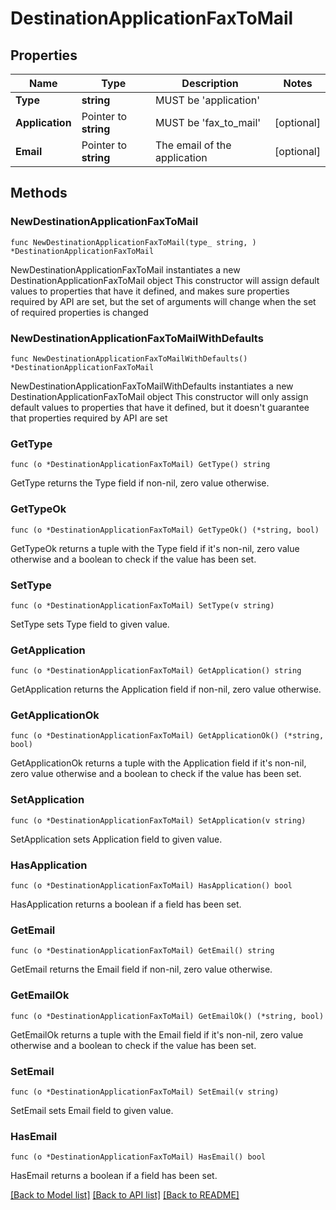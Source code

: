 # DestinationApplicationFaxToMail

## Properties

Name | Type | Description | Notes
------------ | ------------- | ------------- | -------------
**Type** | **string** | MUST be &#39;application&#39; |
**Application** | Pointer to **string** | MUST be &#39;fax_to_mail&#39; | [optional]
**Email** | Pointer to **string** | The email of the application | [optional]

## Methods

### NewDestinationApplicationFaxToMail

`func NewDestinationApplicationFaxToMail(type_ string, ) *DestinationApplicationFaxToMail`

NewDestinationApplicationFaxToMail instantiates a new DestinationApplicationFaxToMail object
This constructor will assign default values to properties that have it defined,
and makes sure properties required by API are set, but the set of arguments
will change when the set of required properties is changed

### NewDestinationApplicationFaxToMailWithDefaults

`func NewDestinationApplicationFaxToMailWithDefaults() *DestinationApplicationFaxToMail`

NewDestinationApplicationFaxToMailWithDefaults instantiates a new DestinationApplicationFaxToMail object
This constructor will only assign default values to properties that have it defined,
but it doesn't guarantee that properties required by API are set

### GetType

`func (o *DestinationApplicationFaxToMail) GetType() string`

GetType returns the Type field if non-nil, zero value otherwise.

### GetTypeOk

`func (o *DestinationApplicationFaxToMail) GetTypeOk() (*string, bool)`

GetTypeOk returns a tuple with the Type field if it's non-nil, zero value otherwise
and a boolean to check if the value has been set.

### SetType

`func (o *DestinationApplicationFaxToMail) SetType(v string)`

SetType sets Type field to given value.

### GetApplication

`func (o *DestinationApplicationFaxToMail) GetApplication() string`

GetApplication returns the Application field if non-nil, zero value otherwise.

### GetApplicationOk

`func (o *DestinationApplicationFaxToMail) GetApplicationOk() (*string, bool)`

GetApplicationOk returns a tuple with the Application field if it's non-nil, zero value otherwise
and a boolean to check if the value has been set.

### SetApplication

`func (o *DestinationApplicationFaxToMail) SetApplication(v string)`

SetApplication sets Application field to given value.

### HasApplication

`func (o *DestinationApplicationFaxToMail) HasApplication() bool`

HasApplication returns a boolean if a field has been set.

### GetEmail

`func (o *DestinationApplicationFaxToMail) GetEmail() string`

GetEmail returns the Email field if non-nil, zero value otherwise.

### GetEmailOk

`func (o *DestinationApplicationFaxToMail) GetEmailOk() (*string, bool)`

GetEmailOk returns a tuple with the Email field if it's non-nil, zero value otherwise
and a boolean to check if the value has been set.

### SetEmail

`func (o *DestinationApplicationFaxToMail) SetEmail(v string)`

SetEmail sets Email field to given value.

### HasEmail

`func (o *DestinationApplicationFaxToMail) HasEmail() bool`

HasEmail returns a boolean if a field has been set.

[[Back to Model list]](../README.md#documentation-for-models) [[Back to API list]](../README.md#documentation-for-api-endpoints) [[Back to README]](../README.md)
